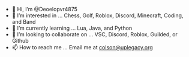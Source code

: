 - 👋 Hi, I’m @Deoelopvr4875
- 👀 I’m interested in ... Chess, Golf, Roblox, Discord, Minecraft, Coding, and Band
- 🌱 I’m currently learning ... Lua, Java, and Python
- 💞️ I’m looking to collaborate on ... VSC, Discord, Roblox, Guilded, or Github
- 📫 How to reach me ... Email me at colson@uplegacy.org
